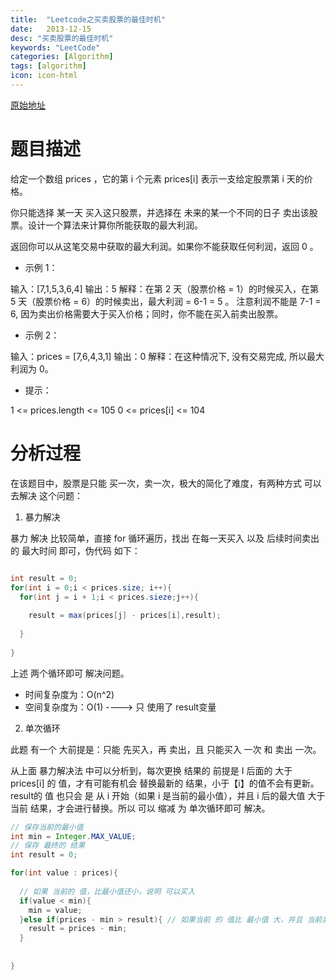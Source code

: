 ```yaml
---
title:  "Leetcode之买卖股票的最佳时机"
date:   2013-12-15
desc: "买卖股票的最佳时机"
keywords: "LeetCode"
categories: [Algorithm]
tags: [algorithm]
icon: icon-html
---
```


[原始地址](https://leetcode.cn/problems/best-time-to-buy-and-sell-stock/description/)

# 题目描述

给定一个数组 prices ，它的第 i 个元素 prices[i] 表示一支给定股票第 i 天的价格。

你只能选择 某一天 买入这只股票，并选择在 未来的某一个不同的日子 卖出该股票。设计一个算法来计算你所能获取的最大利润。

返回你可以从这笔交易中获取的最大利润。如果你不能获取任何利润，返回 0 。



- 示例 1：

输入：[7,1,5,3,6,4]
输出：5
解释：在第 2 天（股票价格 = 1）的时候买入，在第 5 天（股票价格 = 6）的时候卖出，最大利润 = 6-1 = 5 。
注意利润不能是 7-1 = 6, 因为卖出价格需要大于买入价格；同时，你不能在买入前卖出股票。

- 示例 2：

输入：prices = [7,6,4,3,1]
输出：0
解释：在这种情况下, 没有交易完成, 所以最大利润为 0。


- 提示：

1 <= prices.length <= 105
0 <= prices[i] <= 104

# 分析过程

在该题目中，股票是只能 买一次，卖一次，极大的简化了难度，有两种方式 可以 去解决 这个问题：

1. 暴力解决

暴力 解决 比较简单，直接 for 循环遍历，找出 在每一天买入 以及 后续时间卖出的 最大时间 即可，伪代码 如下：

```java

int result = 0;
for(int i = 0;i < prices.size; i++){
  for(int j = i + 1;i < prices.sieze;j++){
      
    result = max(prices[j] - prices[i],result);
    
  }  
  
}

```

上述 两个循环即可 解决问题。

- 时间复杂度为：O(n^2)
- 空间复杂度为：O(1) ----> 只 使用了 result变量

2. 单次循环

此题 有一个 大前提是：只能 先买入，再 卖出，且 只能买入 一次 和 卖出 一次。

从上面 暴力解决法 中可以分析到，每次更换 结果的 前提是 I 后面的  大于 prices[i] 的 值，才有可能有机会 替换最新的 结果，小于【i】的值不会有更新。result的 值 也只会 是 从 i 开始（如果 i 是当前的最小值），并且 i 后的最大值 大于 当前 结果，才会进行替换。所以 可以 缩减 为 单次循环即可 解决。

```java
// 保存当前的最小值
int min = Integer.MAX_VALUE;
// 保存 最终的 结果
int result = 0;

for(int value : prices){
  
  // 如果 当前的 值，比最小值还小，说明 可以买入
  if(value < min){
    min = value;
  }else if(prices - min > result){ // 如果当前 的 值比 最小值 大，并且 当前卖出的 收益 比之前的  收益大，那就在此处卖出
    result = prices - min;
  }
  
  
}


```

